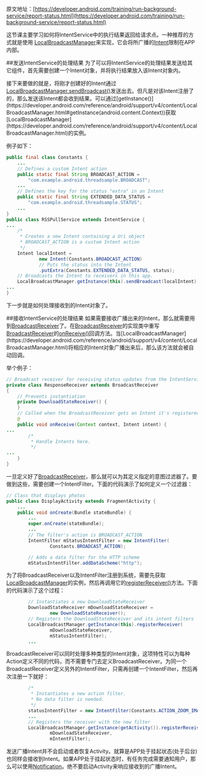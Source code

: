 原文地址：[https://developer.android.com/training/run-background-service/report-status.html](https://developer.android.com/training/run-background-service/report-status.html)

这节课主要学习如何将IntentService中的执行结果返回给请求点。一种推荐的方式就是使用 [LocalBroadcastManager](https://developer.android.com/reference/android/support/v4/content/LocalBroadcastManager.html)来实现，它会将所广播的[Intent](https://developer.android.com/reference/android/content/Intent.html)限制在APP内部。

##发送IntentService的处理结果
为了可以将IntentService的处理结果发送给其它组件，首先需要创建一个Intent对象，并将执行结果放入该Intent对象内。

接下来要做的就是，将刚才创建好的Intent通过[LocalBroadcastManager.sendBroadcast()](https://developer.android.com/reference/android/support/v4/content/LocalBroadcastManager.html#sendBroadcast(android.content.Intent))发送出去。但凡是对该Intent注册了的，那么发送该Intent都会收到结果。可以通过[getInstance()](https://developer.android.com/reference/android/support/v4/content/LocalBroadcastManager.html#getInstance(android.content.Context))获取[LocalBroadcastManager](https://developer.android.com/reference/android/support/v4/content/LocalBroadcastManager.html)的实例。

例子如下：
```java
public final class Constants {
    ...
    // Defines a custom Intent action
    public static final String BROADCAST_ACTION =
        "com.example.android.threadsample.BROADCAST";
    ...
    // Defines the key for the status "extra" in an Intent
    public static final String EXTENDED_DATA_STATUS =
        "com.example.android.threadsample.STATUS";
    ...
}
public class RSSPullService extends IntentService {
...
    /*
     * Creates a new Intent containing a Uri object
     * BROADCAST_ACTION is a custom Intent action
     */
    Intent localIntent =
            new Intent(Constants.BROADCAST_ACTION)
            // Puts the status into the Intent
            .putExtra(Constants.EXTENDED_DATA_STATUS, status);
    // Broadcasts the Intent to receivers in this app.
    LocalBroadcastManager.getInstance(this).sendBroadcast(localIntent);
...
}
```

下一步就是如何处理接收到的Intent对象了。

##接收IntentService的处理结果
如果需要接收广播出来的Intent，那么就需要用到[BroadcastReceiver](https://developer.android.com/reference/android/content/BroadcastReceiver.html)了。在[BroadcastReceiver](https://developer.android.com/reference/android/content/BroadcastReceiver.html)的实现类中重写[BroadcastReceiver](https://developer.android.com/reference/android/content/BroadcastReceiver.html)的[onReceive()](https://developer.android.com/reference/android/content/BroadcastReceiver.html#onReceive(android.content.Context,%20android.content.Intent))回调方法。当[LocalBroadcastManager](https://developer.android.com/reference/android/support/v4/content/LocalBroadcastManager.html)将相应的Intent对象广播出来后，那么该方法就会被自动回调。

举个例子：
```java
// Broadcast receiver for receiving status updates from the IntentService
private class ResponseReceiver extends BroadcastReceiver
{
    // Prevents instantiation
    private DownloadStateReceiver() {
    }
    // Called when the BroadcastReceiver gets an Intent it's registered to receive
    @
    public void onReceive(Context context, Intent intent) {
...
        /*
         * Handle Intents here.
         */
...
    }
}
```

一旦定义好了[BroadcastReceiver](https://developer.android.com/reference/android/content/BroadcastReceiver.html)，那么就可以为其定义指定的意图过滤器了。要做到这些，需要创建一个IntentFilter。下面的代码演示了如何定义一个过滤器：
```java
// Class that displays photos
public class DisplayActivity extends FragmentActivity {
    ...
    public void onCreate(Bundle stateBundle) {
        ...
        super.onCreate(stateBundle);
        ...
        // The filter's action is BROADCAST_ACTION
        IntentFilter mStatusIntentFilter = new IntentFilter(
                Constants.BROADCAST_ACTION);

        // Adds a data filter for the HTTP scheme
        mStatusIntentFilter.addDataScheme("http");

```

为了将BroadcastReceiver以及IntentFilter注册到系统，需要先获取[LocalBroadcastManager](https://developer.android.com/reference/android/support/v4/content/LocalBroadcastManager.html)的实例，然后再调用它的[registerReceiver()](https://developer.android.com/reference/android/support/v4/content/LocalBroadcastManager.html#registerReceiver(android.content.BroadcastReceiver,%20android.content.IntentFilter))方法。下面的代码演示了这个过程：
```java
        // Instantiates a new DownloadStateReceiver
        DownloadStateReceiver mDownloadStateReceiver =
                new DownloadStateReceiver();
        // Registers the DownloadStateReceiver and its intent filters
        LocalBroadcastManager.getInstance(this).registerReceiver(
                mDownloadStateReceiver,
                mStatusIntentFilter);
        ...
```

BroadcastReceiver可以同时处理多种类型的Intent对象，这项特性可以为每种Action定义不同的代码，而不需要专门去定义BroadcastReceiver。为同一个BroadcastReceiver定义另外的IntentFilter，只需再创建一个IntentFilter，然后再次注册一下就好：
```java
        /*
         * Instantiates a new action filter.
         * No data filter is needed.
         */
        statusIntentFilter = new IntentFilter(Constants.ACTION_ZOOM_IMAGE);
        ...
        // Registers the receiver with the new filter
        LocalBroadcastManager.getInstance(getActivity()).registerReceiver(
                mDownloadStateReceiver,
                mIntentFilter);
```

发送广播Intent并不会启动或者恢复Activity。就算是APP处于挂起状态(处于后台)也同样会接收到Intent。如果APP处于挂起状态时，有任务完成需要通知用户，那么可以使用[Notification](https://developer.android.com/reference/android/app/Notification.html)。绝不要启动Activity来响应接收到的广播Intent。